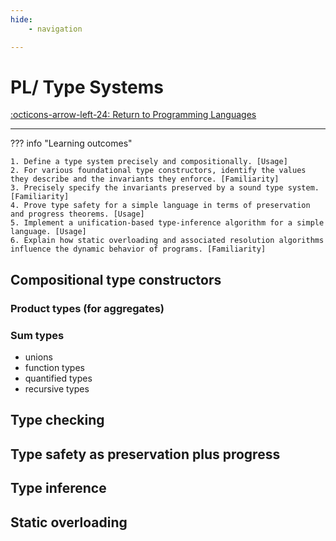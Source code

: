 ```yaml
---
hide:
    - navigation

---
```

# PL/ Type Systems

[:octicons-arrow-left-24: Return to Programming Languages](/Knowledge-Notebook/Programming-Languages/)

---

??? info "Learning outcomes"

    1. Define a type system precisely and compositionally. [Usage]
    2. For various foundational type constructors, identify the values they describe and the invariants they enforce. [Familiarity]
    3. Precisely specify the invariants preserved by a sound type system. [Familiarity]
    4. Prove type safety for a simple language in terms of preservation and progress theorems. [Usage]
    5. Implement a unification-based type-inference algorithm for a simple language. [Usage]
    6. Explain how static overloading and associated resolution algorithms influence the dynamic behavior of programs. [Familiarity]

## Compositional type constructors

### Product types (for aggregates) 

### Sum types

- unions
- function types
- quantified types
- recursive types

## Type checking

## Type safety as preservation plus progress

## Type inference

## Static overloading
